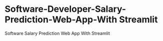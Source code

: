 # Software-Developer-Salary-Prediction-Web-App-With Streamlit
 Software Salary Prediction Web App With Streamlit
